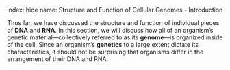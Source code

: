 index: hide
name: Structure and Function of Cellular Genomes - Introduction

Thus far, we have discussed the structure and function of individual pieces of  **DNA** and  **RNA**. In this section, we will discuss how all of an organism’s genetic material—collectively referred to as its  **genome**—is organized inside of the cell. Since an organism’s  **genetics** to a large extent dictate its characteristics, it should not be surprising that organisms differ in the arrangement of their DNA and RNA.
